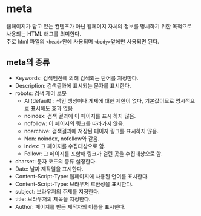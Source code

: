 # meta
웹페이지가 담고 있는 컨텐츠가 아닌 웹페이지 자체의 정보를 명시하기 위한 목적으로 사용되는 HTML 태그를 의미한다.  
주로 html 파일의 `<head>`안에 사용되며 `<body>`앞에만 사용되면 된다.
## meta의 종류
- Keywords: 검색엔진에 의해 검색되는 단어를 지정한다.
- Description: 검색결과에 표시되는 문자를 표시한다.
- robots: 검색 제어 로봇
  - All(default) : 색인 생성이나 게재에 대한 제한이 없다, 기본값이므로 명시적으로 표시해도 효과 없음
  - noindex: 검색 결과에 이 페이지를 표시 하지 않음.
  - nofollow:  이 페이지의 링크를 따라가지 않음.
  - noarchive: 검색결과에 저장된 페이지 링크를 표시하지 않음.
  - Non: noindex, nofollow와 같음.
  - index: 그 페이지를 수집대상으로 함.
  - Follow: 그 페이지를 포함해 링크가 걸린 곳을 수집대상으로 함.
- charset: 문자 코드의 종류 설정한다.
- Date: 날짜 제작일을 표시한다.
- Content-Script-Type: 웹페이지에 사용된 언어를 표시한다.
- Content-Script-Type: 브라우저 호환성을 표시한다.
- subject: 브라우저의 주제를 지정한다.
- title: 브라우저의 제목을 지정한다.
- Author: 페이지를 만든 제작자의 이름을 표시한다.
